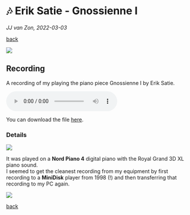 🎶 Erik Satie - Gnossienne Ⅰ
============================

*JJ van Zon, 2022-03-03*

[back](..)

![](https://jjvanzon.github.io/Piano-Playing-Docs/resources/photo-jjs-piano-laptop-sheet-music-analysis-wide.jpg)

Recording
---------

A recording of my playing the piano piece Gnossienne Ⅰ by Erik Satie.

<audio controls autoplay>
  <source src="satie-gnossienne-1-recording-320-kbps.mp3" type="audio/mpeg">
  Your browser does not support the audio element.
</audio>

You can download the file 
<a href="satie-gnossienne-1-recording-320-kbps.mp3" download>here</a>.

### Details

![](preview-satie-gnossienne-1-sheet-music-simplification.jpg)

It was played on a __Nord Piano 4__ digital piano with the Royal Grand 3D XL piano sound.  
I seemed to get the cleanest recording from my equipment by first recording to a __MiniDisk__ player from 1998 (!) and then transferring that recording to my PC again.

![](preview-mini-disk-recorder.jpeg)


[back](..)